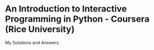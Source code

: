# An Introduction to Interactive Programming in Python - Coursera (Rice University)

My Solutions and Answers.
